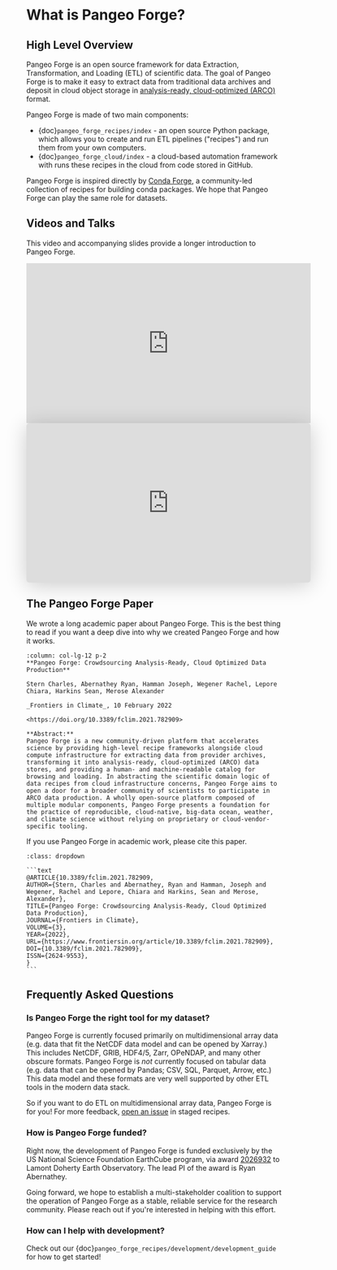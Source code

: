 # What is Pangeo Forge?

## High Level Overview

Pangeo Forge is an open source framework for data Extraction, Transformation, and Loading (ETL) of scientific data.
The goal of Pangeo Forge is to make it easy to extract data from traditional data
archives and deposit in cloud object storage in [analysis-ready, cloud-optimized (ARCO)](https://ieeexplore.ieee.org/abstract/document/9354557) format.

Pangeo Forge is made of two main components:

- {doc}`pangeo_forge_recipes/index` - an open source Python package, which allows you
  to create and run ETL pipelines ("recipes") and run them from your own computers.
- {doc}`pangeo_forge_cloud/index` - a cloud-based automation framework with runs these recipes in the cloud from code stored in GitHub.

Pangeo Forge is inspired directly by [Conda Forge](https://conda-forge.org/), a
community-led collection of recipes for building conda packages.
We hope that Pangeo Forge can play the same role for datasets.

## Videos and Talks

This video and accompanying slides provide a longer introduction to Pangeo Forge.

<iframe width="560" height="315" src="https://www.youtube.com/embed/sY20UpYCAEE" title="YouTube video player" frameborder="0" allow="accelerometer; autoplay; clipboard-write; encrypted-media; gyroscope; picture-in-picture" allowfullscreen></iframe>

<iframe class="speakerdeck-iframe" frameborder="0" src="https://speakerdeck.com/player/86adf74a7fce479f8c7098b0a3209c4b" title="Pangeo Forge: Crowdsourcing Open Data in the Cloud" allowfullscreen="true" mozallowfullscreen="true" webkitallowfullscreen="true" style="border: 0px; background: padding-box padding-box rgba(0, 0, 0, 0.1); margin: 0px; padding: 0px; border-radius: 6px; box-shadow: rgba(0, 0, 0, 0.2) 0px 5px 40px; width: 560px; height: 314px;" data-ratio="1.78343949044586"></iframe>

## The Pangeo Forge Paper

We wrote a long academic paper about Pangeo Forge.
This is the best thing to read if you want a deep dive into why we created
Pangeo Forge and how it works.

````{panels}
:column: col-lg-12 p-2
**Pangeo Forge: Crowdsourcing Analysis-Ready, Cloud Optimized Data Production**

Stern Charles, Abernathey Ryan, Hamman Joseph, Wegener Rachel, Lepore Chiara, Harkins Sean, Merose Alexander

_Frontiers in Climate_, 10 February 2022

<https://doi.org/10.3389/fclim.2021.782909>

**Abstract:**
Pangeo Forge is a new community-driven platform that accelerates science by providing high-level recipe frameworks alongside cloud compute infrastructure for extracting data from provider archives, transforming it into analysis-ready, cloud-optimized (ARCO) data stores, and providing a human- and machine-readable catalog for browsing and loading. In abstracting the scientific domain logic of data recipes from cloud infrastructure concerns, Pangeo Forge aims to open a door for a broader community of scientists to participate in ARCO data production. A wholly open-source platform composed of multiple modular components, Pangeo Forge presents a foundation for the practice of reproducible, cloud-native, big-data ocean, weather, and climate science without relying on proprietary or cloud-vendor-specific tooling.
````

If you use Pangeo Forge in academic work, please cite this paper.

````{admonition} Bibtex entry for Pangeo Forge paper
:class: dropdown

```text
@ARTICLE{10.3389/fclim.2021.782909,
AUTHOR={Stern, Charles and Abernathey, Ryan and Hamman, Joseph and Wegener, Rachel and Lepore, Chiara and Harkins, Sean and Merose, Alexander},
TITLE={Pangeo Forge: Crowdsourcing Analysis-Ready, Cloud Optimized Data Production},
JOURNAL={Frontiers in Climate},
VOLUME={3},
YEAR={2022},
URL={https://www.frontiersin.org/article/10.3389/fclim.2021.782909},
DOI={10.3389/fclim.2021.782909},
ISSN={2624-9553},
}
```

````



## Frequently Asked Questions

### Is Pangeo Forge the right tool for my dataset?

Pangeo Forge is currently focused primarily on multidimensional array data
(e.g. data that fit the NetCDF data model and can be opened by Xarray.)
This includes NetCDF, GRIB, HDF4/5, Zarr, OPeNDAP, and many other obscure formats.
Pangeo Forge is _not_ currently focused on tabular data
(e.g. data that can be opened by Pandas; CSV, SQL, Parquet, Arrow, etc.)
This data model and these formats are very well supported by other ETL tools in the modern data stack.

So if you want to do ETL on multidimensional array data, Pangeo Forge is for you!
For more feedback, [open an issue](https://github.com/pangeo-forge/staged-recipes/issues) in staged recipes.

### How is Pangeo Forge funded?

Right now, the development of Pangeo Forge is funded exclusively by the US National Science Foundation
EarthCube program, via award [2026932](https://www.nsf.gov/awardsearch/showAward?AWD_ID=2026932)
to Lamont Doherty Earth Observatory. The lead PI of the award is Ryan Abernathey.

Going forward, we hope to establish a multi-stakeholder coalition to support
the operation of Pangeo Forge as a stable, reliable service for the research community.
Please reach out if you're interested in helping with this effort.

### How can I help with development?

Check out our {doc}`pangeo_forge_recipes/development/development_guide` for how to get started!
